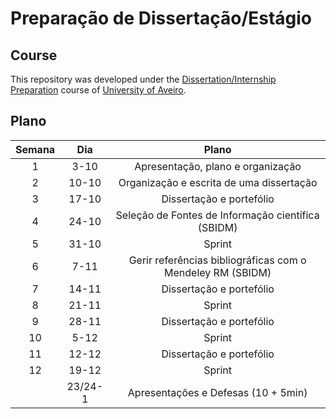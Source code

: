 # Preparação de Dissertação/Estágio

## Course
This repository was developed under the [Dissertation/Internship Preparation](https://www.ua.pt/en/uc/15977) course of [University of Aveiro](https://www.ua.pt/).

## Plano

| Semana |   Dia   |                                     Plano                                     |
|:------:|:-------:|:-----------------------------------------------------------------------------:|
|    1   |   3-10  |                       Apresentação, plano e organização                       |
|    2   |  10-10  |                    Organização e escrita de uma dissertação                   |
|    3   |  17-10  |                            Dissertação e portefólio                           |
|    4   |  24-10  |               Seleção de Fontes de Informação científica (SBIDM)              |
|    5   |  31-10  |                                     Sprint                                    |
|    6   |   7-11  |              Gerir referências bibliográficas com o Mendeley RM (SBIDM)       |
|    7   |  14-11  |                            Dissertação e portefólio                           |
|    8   |  21-11  |                                     Sprint                                    |
|    9   |  28-11  |                            Dissertação e portefólio                           |
|   10   |   5-12  |                                     Sprint                                    |
|   11   |  12-12  |                            Dissertação e portefólio                           |
|   12   |  19-12  |                                     Sprint                                    |
|        | 23/24-1 |                      Apresentações e Defesas (10 + 5min)                      |